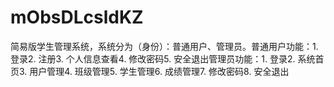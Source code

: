 # mObsDLcsldKZ
简易版学生管理系统，系统分为（身份）：普通用户、管理员。普通用户功能：1. 登录2. 注册3. 个人信息查看4. 修改密码5. 安全退出管理员功能：1. 登录2. 系统首页3. 用户管理4. 班级管理5. 学生管理6. 成绩管理7. 修改密码8. 安全退出 
